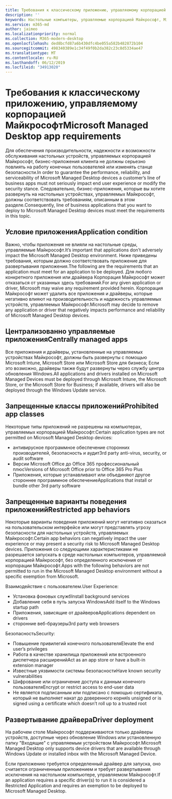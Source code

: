 ```yaml
---
title: Требования к классическому приложению, управляемому корпорацией Майкрософт
description: ''
keywords: Настольные компьютеры, управляемые корпорацией Майкрософт, Microsoft 365, служба, документация
ms.service: m365-md
author: jaimeo
ms.localizationpriority: normal
ms.collection: M365-modern-desktop
ms.openlocfilehash: ded8bcfd87a6b430dfc4be055a582b482872b104
ms.sourcegitcommit: 498340389e1c34f49f0b2da382c23c8d5334ae47
ms.translationtype: MT
ms.contentlocale: ru-RU
ms.lasthandoff: 06/12/2019
ms.locfileid: "34913020"
---
```

# <a name="microsoft-managed-desktop-app-requirements"></a><span data-ttu-id="098fe-103">Требования к классическому приложению, управляемому корпорацией Майкрософт</span><span class="sxs-lookup"><span data-stu-id="098fe-103">Microsoft Managed Desktop app requirements</span></span>

<!--This topic is the target for aka.ms/app-req. This is aka link is used from EA agreeement for MMD. do not delete.-->

<!--Application addendum -->
 
<span data-ttu-id="098fe-104">Для обеспечения производительности, надежности и возможности обслуживания настольных устройств, управляемых корпорацией Майкрософт, бизнес-приложения клиента не должны серьезно повлиять на работу конечных пользователей или изменять станце безопасности.</span><span class="sxs-lookup"><span data-stu-id="098fe-104">In order to guarantee the performance, reliability, and serviceability of Microsoft Managed Desktop devices a customer’s line of business apps must not seriously impact end user experience or modify the security stance.</span></span> <span data-ttu-id="098fe-105">Следовательно, бизнес-приложения, которые вы хотите развернуть на настольных устройствах, управляемых Майкрософт, должны соответствовать требованиям, описанным в этом разделе.</span><span class="sxs-lookup"><span data-stu-id="098fe-105">Consequently, line of business applications that you want to deploy to Microsoft Managed Desktop devices must meet the requirements in this topic.</span></span>

## <a name="application-condition"></a><span data-ttu-id="098fe-106">Условие приложения</span><span class="sxs-lookup"><span data-stu-id="098fe-106">Application condition</span></span>

<span data-ttu-id="098fe-107">Важно, чтобы приложения не влияли на настольные среды, управляемые Майкрософт.</span><span class="sxs-lookup"><span data-stu-id="098fe-107">It’s important that applications don’t adversely impact the Microsoft Managed Desktop environment.</span></span> <span data-ttu-id="098fe-108">Ниже приведены требования, которым должно соответствовать приложение для развертывания приложения.</span><span class="sxs-lookup"><span data-stu-id="098fe-108">The following are the requirements that an application must meet for an application to be deployed.</span></span> <span data-ttu-id="098fe-109">Для любого конкретного приложения или драйвера Корпорация Майкрософт может отказаться от указанных здесь требований.</span><span class="sxs-lookup"><span data-stu-id="098fe-109">For any given application or driver, Microsoft may waive any requirement provided herein.</span></span> <span data-ttu-id="098fe-110">Корпорация Майкрософт может удалить все приложения и драйверы, которые негативно влияют на производительность и надежность управляемых устройств, управляемых Майкрософт.</span><span class="sxs-lookup"><span data-stu-id="098fe-110">Microsoft may decide to remove any application or driver that negatively impacts performance and reliability of Microsoft Managed Desktop devices.</span></span>

## <a name="centrally-managed-apps"></a><span data-ttu-id="098fe-111">Централизованно управляемые приложения</span><span class="sxs-lookup"><span data-stu-id="098fe-111">Centrally managed apps</span></span>

<span data-ttu-id="098fe-112">Все приложения и драйверы, установленные на управляемых устройствах Майкрософт, должны быть развернуты с помощью Microsoft Intune, Microsoft Store или Microsoft Store для бизнеса; Если это возможно, драйверы также будут развернуты через службу центра обновления Windows.</span><span class="sxs-lookup"><span data-stu-id="098fe-112">All applications and drivers installed on Microsoft Managed Devices must be deployed through Microsoft Intune, the Microsoft Store, or the Microsoft Store for Business; if available, drivers will also be deployed through the Windows Update service.</span></span> 

## <a name="prohibited-app-classes"></a><span data-ttu-id="098fe-113">Запрещенные классы приложений</span><span class="sxs-lookup"><span data-stu-id="098fe-113">Prohibited app classes</span></span>

<span data-ttu-id="098fe-114">Некоторые типы приложений не разрешены на компьютерах, управляемых корпорацией Майкрософт:</span><span class="sxs-lookup"><span data-stu-id="098fe-114">Certain application types are not permitted on Microsoft Managed Desktop devices:</span></span>
- <span data-ttu-id="098fe-115">антивирусное программное обеспечение сторонних производителей, безопасность и аудит</span><span class="sxs-lookup"><span data-stu-id="098fe-115">3rd party anti-virus, security, or audit software</span></span>
- <span data-ttu-id="098fe-116">Версии Microsoft Office до Office 365 профессиональный плюс</span><span class="sxs-lookup"><span data-stu-id="098fe-116">Versions of Microsoft Office prior to Office 365 Pro Plus</span></span>
- <span data-ttu-id="098fe-117">Приложения, которые устанавливают или объединяют другое стороннее программное обеспечение</span><span class="sxs-lookup"><span data-stu-id="098fe-117">Applications that install or bundle other 3rd party software</span></span>

## <a name="restricted-app-behaviors"></a><span data-ttu-id="098fe-118">Запрещенные варианты поведения приложений</span><span class="sxs-lookup"><span data-stu-id="098fe-118">Restricted app behaviors</span></span>

<span data-ttu-id="098fe-119">Некоторые варианты поведения приложений могут негативно сказаться на пользовательском интерфейсе или могут представлять угрозу безопасности для настольных устройств, управляемых Майкрософт.</span><span class="sxs-lookup"><span data-stu-id="098fe-119">Certain app behaviors can negatively impact the user experience or may present a security risk to Microsoft Managed Desktop devices.</span></span> <span data-ttu-id="098fe-120">Приложения со следующими характеристиками не разрешается запускать в среде настольных компьютеров, управляемой корпорацией Майкрософт, без определенного исключения от корпорации Майкрософт.</span><span class="sxs-lookup"><span data-stu-id="098fe-120">Apps with the following behaviors are not permitted to run in the Microsoft Managed Desktop environment without a specific exemption from Microsoft.</span></span>

<span data-ttu-id="098fe-121">Взаимодействие с пользователем.</span><span class="sxs-lookup"><span data-stu-id="098fe-121">User Experience:</span></span>
- <span data-ttu-id="098fe-122">Установка фоновых служб</span><span class="sxs-lookup"><span data-stu-id="098fe-122">Install background services</span></span>
- <span data-ttu-id="098fe-123">Добавление себя в путь запуска Windows</span><span class="sxs-lookup"><span data-stu-id="098fe-123">Add itself to the Windows startup path</span></span>
- <span data-ttu-id="098fe-124">Приложения, зависящие от драйверов</span><span class="sxs-lookup"><span data-stu-id="098fe-124">Applications dependent on drivers</span></span>
- <span data-ttu-id="098fe-125">сторонние веб-браузеры</span><span class="sxs-lookup"><span data-stu-id="098fe-125">3rd party web browsers</span></span>

<span data-ttu-id="098fe-126">Безопасность</span><span class="sxs-lookup"><span data-stu-id="098fe-126">Security:</span></span>
- <span data-ttu-id="098fe-127">Повышение привилегий конечного пользователя</span><span class="sxs-lookup"><span data-stu-id="098fe-127">Elevate the end user’s privileges</span></span>
- <span data-ttu-id="098fe-128">Работа в качестве хранилища приложений или встроенного диспетчера расширений</span><span class="sxs-lookup"><span data-stu-id="098fe-128">Act as an app store or have a built-in extension manager</span></span>
- <span data-ttu-id="098fe-129">Известные уязвимости системы безопасности</span><span class="sxs-lookup"><span data-stu-id="098fe-129">Have known security vulnerabilities</span></span>
- <span data-ttu-id="098fe-130">Шифрование или ограничение доступа к данным конечного пользователя</span><span class="sxs-lookup"><span data-stu-id="098fe-130">Encrypt or restrict access to end-user data</span></span>
- <span data-ttu-id="098fe-131">Не является подписанным или подписано с помощью сертификата, который не выполняет накат до доверенного корня</span><span class="sxs-lookup"><span data-stu-id="098fe-131">Is unsigned or is signed using a certificate which doesn’t roll up to a trusted root</span></span>


## <a name="driver-deployment"></a><span data-ttu-id="098fe-132">Развертывание драйвера</span><span class="sxs-lookup"><span data-stu-id="098fe-132">Driver deployment</span></span>

<span data-ttu-id="098fe-133">На рабочем столе Майкрософт поддерживаются только драйверы устройств, доступные через обновление Windows или установленную папку "Входящие" с управляемым устройством Майкрософт.</span><span class="sxs-lookup"><span data-stu-id="098fe-133">Microsoft Managed Desktop only supports device drivers that are available through Windows Update or installed inbox with the Microsoft Managed Device.</span></span> 

<span data-ttu-id="098fe-134">Если приложению требуется определенный драйвер для запуска, оно считается ограниченным приложением и требует развертывания исключения на настольном компьютере, управляемом Майкрософт.</span><span class="sxs-lookup"><span data-stu-id="098fe-134">If an application requires a specific driver(s) to run it is considered a Restricted Application and requires an exemption to be deployed to Microsoft Managed Desktop.</span></span> 

